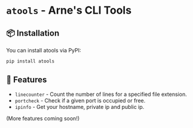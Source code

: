 # `atools` - Arne's CLI Tools
## 📦 Installation

You can install atools via PyPI:
```sh
pip install atools
```

## 🚀 Features

- `linecounter` - Count the number of lines for a specified file extension.
- `portcheck` - Check if a given port is occupied or free.
- `ipinfo` - Get your hostname, private ip and public ip.

(More features coming soon!)
